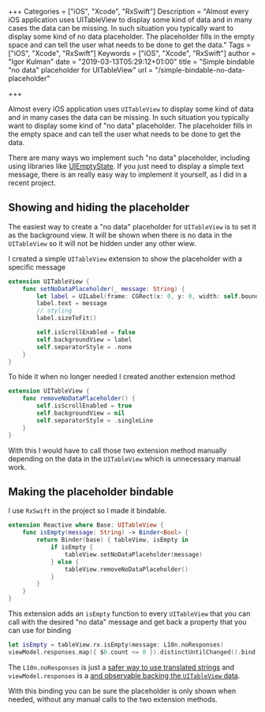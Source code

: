 +++
Categories = ["iOS", "Xcode", "RxSwift"]
Description = "Almost every iOS application uses UITableView to display some kind of data and in many cases the data can be missing. In such situation you typically want to display some kind of no data placeholder. The placeholder fills in the empty space and can tell the user what needs to be done to get the data."
Tags = ["iOS", "Xcode", "RxSwift"]
Keywords = ["iOS", "Xcode", "RxSwift"]
author = "Igor Kulman"
date = "2019-03-13T05:29:12+01:00"
title = "Simple bindable \"no data\" placeholder for UITableView"
url = "/simple-bindable-no-data-placeholder"

+++

Almost every iOS application uses `UITableView` to display some kind of data and in many cases the data can be missing. In such situation you typically want to display some kind of "no data" placeholder. The placeholder fills in the empty space and can tell the user what needs to be done to get the data.

There are many ways wo implement such "no data" placeholder, including using libraries like [UIEmptyState](https://github.com/luispadron/UIEmptyState). If you just need to display a simple text message, there is an really easy way to implement it yourself, as I did in a recent project.

## Showing and hiding the placeholder

The easiest way to create a "no data" placeholder for `UITableView` is to set it as the background view. It will be shown when there is no data in the `UITableView` so it will not be hidden under any other wiew.

I created a simple `UITableView` extension to show the placeholder with a specific message

```swift
extension UITableView {
    func setNoDataPlaceholder(_ message: String) {
        let label = UILabel(frame: CGRect(x: 0, y: 0, width: self.bounds.size.width, height: self.bounds.size.height))
        label.text = message
        // styling
        label.sizeToFit()

        self.isScrollEnabled = false
        self.backgroundView = label
        self.separatorStyle = .none
    }
}
```

To hide it when no longer needed I created another extension method

```swift
extension UITableView {
    func removeNoDataPlaceholder() {
        self.isScrollEnabled = true
        self.backgroundView = nil
        self.separatorStyle = .singleLine
    }
}
```

With this I would have to call those two extension method manually depending on the data in the `UITableView` which is unnecessary manual work. 

<!--more-->

## Making the placeholder bindable

I use `RxSwift` in the project so I made it bindable.

```swift
extension Reactive where Base: UITableView {
    func isEmpty(message: String) -> Binder<Bool> {
        return Binder(base) { tableView, isEmpty in
            if isEmpty {
                tableView.setNoDataPlaceholder(message)
            } else {
                tableView.removeNoDataPlaceholder()
            }
        }
    }
}
```

This extension adds an `isEmpty` function to every `UITableView` that you can call with the desired "no data" message and get back a property that you can use for binding

```swift
let isEmpty = tableView.rx.isEmpty(message: L10n.noResponses)
viewModel.responses.map({ $0.count <= 0 }).distinctUntilChanged().bind(to: isEmpty).disposed(by: disposeBag)
```

The `L10n.noResponses` is just a [safer way to use translated strings](/using-ios-strings-in-a-safer-way/) and `viewModel.responses` is a [and observable backing the `UITableView` data](/using-mvvm-with-tables-in-ios/).

With this binding you can be sure the placeholder is only shown when needed, without any manual calls to the two extension methods.